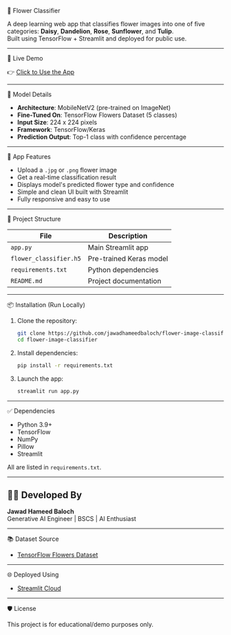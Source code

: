  🌸 Flower Classifier

A deep learning web app that classifies flower images into one of five categories: **Daisy**, **Dandelion**, **Rose**, **Sunflower**, and **Tulip**.  
Built using TensorFlow + Streamlit and deployed for public use.

---

🚀 Live Demo

👉 [Click to Use the App](https://ai-flower-classifier.streamlit.app)

---

 🧠 Model Details

- **Architecture**: MobileNetV2 (pre-trained on ImageNet)
- **Fine-Tuned On**: TensorFlow Flowers Dataset (5 classes)
- **Input Size**: 224 x 224 pixels
- **Framework**: TensorFlow/Keras
- **Prediction Output**: Top-1 class with confidence percentage

---

📸 App Features

- Upload a `.jpg` or `.png` flower image
- Get a real-time classification result
- Displays model's predicted flower type and confidence
- Simple and clean UI built with Streamlit
- Fully responsive and easy to use

---

 📂 Project Structure

| File | Description |
|------|-------------|
| `app.py` | Main Streamlit app |
| `flower_classifier.h5` | Pre-trained Keras model |
| `requirements.txt` | Python dependencies |
| `README.md` | Project documentation |


---

 📦 Installation (Run Locally)

1. Clone the repository:
   ```bash
   git clone https://github.com/jawadhameedbaloch/flower-image-classifier.git
   cd flower-image-classifier
   ```

2. Install dependencies:
   ```bash
   pip install -r requirements.txt
   ```

3. Launch the app:
   ```bash
   streamlit run app.py
   ```

---

 ✅ Dependencies

- Python 3.9+
- TensorFlow
- NumPy
- Pillow
- Streamlit

All are listed in `requirements.txt`.

---

## 👨‍💻 Developed By

**Jawad Hameed Baloch**  
Generative AI Engineer | BSCS | AI Enthusiast  

---

 📚 Dataset Source

- [TensorFlow Flowers Dataset](https://www.tensorflow.org/datasets/catalog/tf_flowers)

---

 🌐 Deployed Using

- [Streamlit Cloud](https://streamlit.io/cloud)

---

🛡️ License

This project is for educational/demo purposes only.
